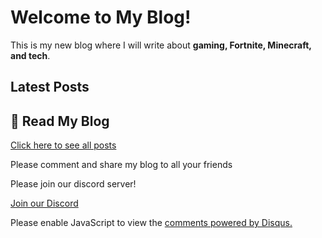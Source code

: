# Welcome to My Blog!

This is my new blog where I will write about **gaming, Fortnite, Minecraft, and tech**.

## Latest Posts

## 📖 Read My Blog
[Click here to see all posts](/blog.html)


Please comment and share my blog to all your friends


Please join our discord server! 

<a href="https://discord.gg/HS6TabVCnC" target="_blank" class="discord-button">Join our Discord</a>    

    
    

    
    
    
    
    





    







    
    
<div id="disqus_thread"></div>
<script>
    /**
    *  RECOMMENDED CONFIGURATION VARIABLES: EDIT AND UNCOMMENT THE SECTION BELOW TO INSERT DYNAMIC VALUES FROM YOUR PLATFORM OR CMS.
    *  LEARN WHY DEFINING THESE VARIABLES IS IMPORTANT: https://disqus.com/admin/universalcode/#configuration-variables    */
    /*
    var disqus_config = function () {
    this.page.url = PAGE_URL;  // Replace PAGE_URL with your page's canonical URL variable
    this.page.identifier = PAGE_IDENTIFIER; // Replace PAGE_IDENTIFIER with your page's unique identifier variable
    };
    */
    (function() { // DON'T EDIT BELOW THIS LINE
    var d = document, s = d.createElement('script');
    s.src = 'https://https-dantheman0708-github-io.disqus.com/embed.js';
    s.setAttribute('data-timestamp', +new Date());
    (d.head || d.body).appendChild(s);
    })();
</script>
<noscript>Please enable JavaScript to view the <a href="https://disqus.com/?ref_noscript">comments powered by Disqus.</a></noscript>
